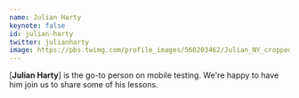 ```yaml
---
name: Julian Harty
keynote: false
id: julian-harty
twitter: julianharty
image: https://pbs.twimg.com/profile_images/560203462/Julian_NY_cropped.jpg
---
```

[**Julian Harty**] is the go-to person on mobile testing. We're happy to have him join us to share some of his lessons. 
